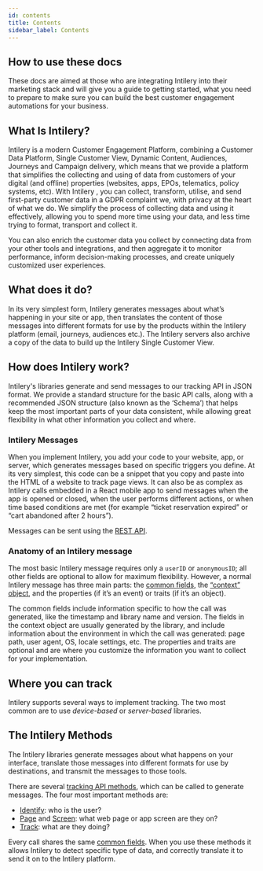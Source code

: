 ```yaml
---
id: contents
title: Contents
sidebar_label: Contents
---
```


## How to use these docs

These docs are aimed at those who are integrating Intilery into their marketing stack and will give you a guide to getting started, what you need to prepare to make sure you can build the best customer engagement automations for your business. 

## What Is Intilery?

Intilery is a modern Customer Engagement Platform, combining a Customer Data Platform, Single Customer View, Dynamic Content, Audiences, Journeys and Campaign delivery, which means that we provide a platform that simplifies the collecting and using of data from customers of your digital (and offline) properties (websites, apps, EPOs, telematics, policy systems, etc). With Intilery , you can collect, transform, utilise, and send first-party customer data in a GDPR complaint we, with privacy at the heart of what we do. We simplify the process of collecting data and using it effectively, allowing you to spend more time using your data, and less time trying to format, transport and collect it.

You can also enrich the customer data you collect by connecting data from your other tools and integrations, and then aggregate it to monitor performance, inform decision-making processes, and create uniquely customized user experiences.

## What does it do?

In its very simplest form, Intilery generates messages about what’s happening in your site or app, then translates the content of those messages into different formats for use by the products within the Intilery platform (email, journeys, audiences etc.). The Intilery servers also archive a copy of the data to build up the Intilery Single Customer View.

## How does Intilery work?

Intilery's libraries generate and send messages to our tracking API in JSON format. We provide a standard structure for the basic API calls, along with a recommended JSON structure (also known as the ‘Schema’) that helps keep the most important parts of your data consistent, while allowing great flexibility in what other information you collect and where.

### Intilery Messages

When you implement Intilery, you add your code to your website, app, or server, which generates messages based on specific triggers you define. At its very simplest, this code can be a snippet that you copy and paste into the HTML of a website to track page views. It can also be as complex as Intilery calls embedded in a React mobile app to send messages when the app is opened or closed, when the user performs different actions, or when time based conditions are met (for example “ticket reservation expired” or “cart abandoned after 2 hours”).

Messages can be sent using the [REST API](/docs/apis/api).

### Anatomy of an Intilery message

The most basic Intilery message requires only a `userID` or `anonymousID`; all other fields are optional to allow for maximum flexibility. However, a normal Intilery message has three main parts: the [common fields](/docs/schema/common), the [“context” object](/docs/schema/common#context), and the properties (if it’s an event) or traits (if it’s an object).

The common fields include information specific to how the call was generated, like the timestamp and library name and version. The fields in the context object are usually generated by the library, and include information about the environment in which the call was generated: page path, user agent, OS, locale settings, etc. The properties and traits are optional and are where you customize the information you want to collect for your implementation.

## Where you can track

Intilery supports several ways to implement tracking. The two most common are to use *device-based* or *server-based* libraries.



## The Intilery Methods

The Intilery libraries generate messages about what happens on your interface, translate those messages into different formats for use by destinations, and transmit the messages to those tools.

There are several [tracking API methods](/docs/schema/contents), which can be called to generate messages. The four most important methods are:

- [Identify](/docs/schema/identify): who is the user?
- [Page](/docs/schema/page/) and [Screen](/docs/schema/screen): what web page or app screen are they on?
- [Track](/docs/schema/track): what are they doing?

Every call shares the same [common fields](/docs/schema/common). When you use these methods it allows Intilery to detect specific type of data, and correctly translate it to send it on to the Intilery platform.
